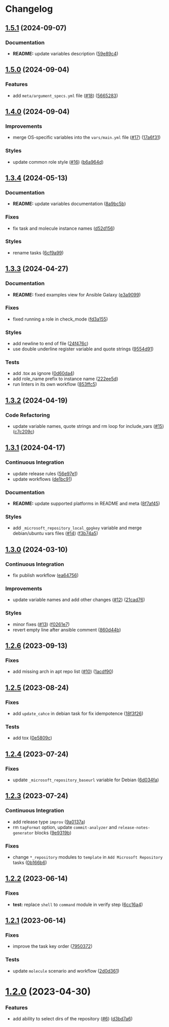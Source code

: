 # Changelog

## [1.5.1](https://github.com/antmelekhin/ansible-role-microsoft-repository/compare/v1.5.0...v1.5.1) (2024-09-07)


### Documentation

* **README:** update variables description ([59e89c4](https://github.com/antmelekhin/ansible-role-microsoft-repository/commit/59e89c4fa331b4c30d860cee935ccd1a185c119f))

## [1.5.0](https://github.com/antmelekhin/ansible-role-microsoft-repository/compare/v1.4.0...v1.5.0) (2024-09-04)


### Features

* add `meta/argument_specs.yml` file ([#18](https://github.com/antmelekhin/ansible-role-microsoft-repository/issues/18)) ([5665283](https://github.com/antmelekhin/ansible-role-microsoft-repository/commit/5665283482296cef068377a4c522143804fee083))

## [1.4.0](https://github.com/antmelekhin/ansible-role-microsoft-repository/compare/v1.3.4...v1.4.0) (2024-09-04)


### Improvements

* merge OS-specific variables into the `vars/main.yml` file ([#17](https://github.com/antmelekhin/ansible-role-microsoft-repository/issues/17)) ([17a6f31](https://github.com/antmelekhin/ansible-role-microsoft-repository/commit/17a6f31e2b63166e1f31329f94696a95d87ca1a1))


### Styles

* update common role style ([#16](https://github.com/antmelekhin/ansible-role-microsoft-repository/issues/16)) ([b6a964d](https://github.com/antmelekhin/ansible-role-microsoft-repository/commit/b6a964df04e60955fe0b2326270c2e5c0c5fb1c6))

## [1.3.4](https://github.com/antmelekhin/ansible-role-microsoft-repository/compare/v1.3.3...v1.3.4) (2024-05-13)


### Documentation

* **README:** update variables documentation ([8a9bc5b](https://github.com/antmelekhin/ansible-role-microsoft-repository/commit/8a9bc5b69cec33f154f95d3638c2305308ed4aa0))


### Fixes

* fix task and molecule instance names ([d52d156](https://github.com/antmelekhin/ansible-role-microsoft-repository/commit/d52d156a1852b4181f85a3012d60abf9b51997d8))


### Styles

* rename tasks ([6cf9a99](https://github.com/antmelekhin/ansible-role-microsoft-repository/commit/6cf9a99331135450c97d59646dac49f3edb098d0))

## [1.3.3](https://github.com/antmelekhin/ansible-role-microsoft-repository/compare/v1.3.2...v1.3.3) (2024-04-27)


### Documentation

* **README:** fixed examples view for Ansible Galaxy ([e3a9099](https://github.com/antmelekhin/ansible-role-microsoft-repository/commit/e3a9099de2d08a53eb6684ce49dfe89b3eb36c48))


### Fixes

* fixed running a role in check_mode ([fd3a155](https://github.com/antmelekhin/ansible-role-microsoft-repository/commit/fd3a155671542e570048cbd4350c9ca9e44ec24a))


### Styles

* add newline to end of file ([24f476c](https://github.com/antmelekhin/ansible-role-microsoft-repository/commit/24f476c1dcb90470402127021cfd6a988a75980d))
* use double underline register variable and quote strings ([9554d91](https://github.com/antmelekhin/ansible-role-microsoft-repository/commit/9554d91b12eb8f1873664744ace086b5eda3ceba))


### Tests

* add .tox as ignore ([0d60da4](https://github.com/antmelekhin/ansible-role-microsoft-repository/commit/0d60da46a5d91e84baa0d69088c0f786b45e1903))
* add role_name prefix to instance name ([222ee5d](https://github.com/antmelekhin/ansible-role-microsoft-repository/commit/222ee5d8885f979d6da7a29acf4287323d50b0b7))
* run linters in its own workflow ([853ffc5](https://github.com/antmelekhin/ansible-role-microsoft-repository/commit/853ffc5586d0fab6434ba5831dc1764700d2bdf4))

## [1.3.2](https://github.com/antmelekhin/ansible-role-microsoft-repository/compare/v1.3.1...v1.3.2) (2024-04-19)


### Code Refactoring

* update variable names, quote strings and rm loop for include_vars ([#15](https://github.com/antmelekhin/ansible-role-microsoft-repository/issues/15)) ([c7c209c](https://github.com/antmelekhin/ansible-role-microsoft-repository/commit/c7c209c0f6c14acf05a3939f8646ebfb995f3531))

## [1.3.1](https://github.com/antmelekhin/ansible-role-microsoft-repository/compare/v1.3.0...v1.3.1) (2024-04-17)


### Continuous Integration

* update release rules ([56e97e1](https://github.com/antmelekhin/ansible-role-microsoft-repository/commit/56e97e148bdae2caabffa153a2175bfc9ba52157))
* update workflows ([de1bc91](https://github.com/antmelekhin/ansible-role-microsoft-repository/commit/de1bc910f730b4d881f706ffe798ba03473cd574))


### Documentation

* **README:** update supported platforms in README and meta ([8f7af45](https://github.com/antmelekhin/ansible-role-microsoft-repository/commit/8f7af4590f2048aa37478d88571d284434a3f593))


### Styles

* add `_microsoft_repository_local_gpgkey` variable and merge debian/ubuntu vars files ([#14](https://github.com/antmelekhin/ansible-role-microsoft-repository/issues/14)) ([f3b74a5](https://github.com/antmelekhin/ansible-role-microsoft-repository/commit/f3b74a5a55a19ede48e50a27362dc4515dad2034))

## [1.3.0](https://github.com/antmelekhin/ansible-role-microsoft-repository/compare/v1.2.6...v1.3.0) (2024-03-10)


### Continuous Integration

* fix publish workflow ([ea64756](https://github.com/antmelekhin/ansible-role-microsoft-repository/commit/ea64756c19d98cc82f3470ac7d5b501f6609cf87))


### Improvements

* update variable names and add other changes ([#12](https://github.com/antmelekhin/ansible-role-microsoft-repository/issues/12)) ([21cad76](https://github.com/antmelekhin/ansible-role-microsoft-repository/commit/21cad7680b4dab1417df6beed10a6ccb3ca0a8c4))


### Styles

* minor fixes ([#13](https://github.com/antmelekhin/ansible-role-microsoft-repository/issues/13)) ([f0261e7](https://github.com/antmelekhin/ansible-role-microsoft-repository/commit/f0261e7d50e3b97ff862825e38fbec485cb8472c))
* revert empty line after ansible comment ([860d44b](https://github.com/antmelekhin/ansible-role-microsoft-repository/commit/860d44b4fd72d36e74df11694798f56c249ae3a6))

## [1.2.6](https://github.com/antmelekhin/ansible-role-microsoft-repository/compare/v1.2.5...v1.2.6) (2023-09-13)


### Fixes

* add missing arch in apt repo list ([#10](https://github.com/antmelekhin/ansible-role-microsoft-repository/issues/10)) ([1acdf90](https://github.com/antmelekhin/ansible-role-microsoft-repository/commit/1acdf903a7f56d102643336f77857997c7b739e0))

## [1.2.5](https://github.com/antmelekhin/ansible-role-microsoft-repository/compare/v1.2.4...v1.2.5) (2023-08-24)

### Fixes

* add `update_cahce` in debian task for fix idempotence ([18f3f26](https://github.com/antmelekhin/ansible-role-microsoft-repository/commit/18f3f26829469f8bf1d4e9ff4c779f426f53ee62))

### Tests

* add tox ([0e5809c](https://github.com/antmelekhin/ansible-role-microsoft-repository/commit/0e5809c7d70aabadbd35518d041ada2b79d9bbce))

## [1.2.4](https://github.com/antmelekhin/ansible-role-microsoft-repository/compare/v1.2.3...v1.2.4) (2023-07-24)

### Fixes

* update `_microsoft_repository_baseurl` variable for Debian ([6d034fa](https://github.com/antmelekhin/ansible-role-microsoft-repository/commit/6d034faec7914eacb11e8ec176657f1bb03e13aa))

## [1.2.3](https://github.com/antmelekhin/ansible-role-microsoft-repository/compare/v1.2.2...v1.2.3) (2023-07-24)

### Continuous Integration

* add release type `improv` ([9a0137a](https://github.com/antmelekhin/ansible-role-microsoft-repository/commit/9a0137a55fe71081d2d87c518a3e59c7669aa59c))
* rm `tagFormat` option, update `commit-analyzer` and `release-notes-generator` blocks ([9e9319b](https://github.com/antmelekhin/ansible-role-microsoft-repository/commit/9e9319bc96486ccb6ce3d4e7d54205adafd45a01))

### Fixes

* change `*_repository` modules to `template` in `Add Microsoft Repository` tasks ([0b166b6](https://github.com/antmelekhin/ansible-role-microsoft-repository/commit/0b166b6a782e09aa3686985398cb34ea45fee047))

## [1.2.2](https://github.com/antmelekhin/ansible-role-microsoft-repository/compare/1.2.1...1.2.2) (2023-06-14)

### Fixes

* **test:** replace `shell` to `command` module in verify step ([6cc16a4](https://github.com/antmelekhin/ansible-role-microsoft-repository/commit/6cc16a425c6c8822b1d8c5d362c60a140f924532))

## [1.2.1](https://github.com/antmelekhin/ansible-role-microsoft-repository/compare/v1.2.0...1.2.1) (2023-06-14)

### Fixes

* improve the task key order ([7950372](https://github.com/antmelekhin/ansible-role-microsoft-repository/commit/79503723f9d59f26c5eb5e8d1769c2432ce10f42))

### Tests

* update `molecule` scenario and workflow ([2d0d361](https://github.com/antmelekhin/ansible-role-microsoft-repository/commit/2d0d3613092305b2af21bb98a999caa58f13a7a9))

# [1.2.0](https://github.com/antmelekhin/ansible-role-microsoft-repository/compare/v1.1.1...v1.2.0) (2023-04-30)

### Features

* add ability to select dirs of the repository ([#6](https://github.com/antmelekhin/ansible-role-microsoft-repository/issues/6)) ([d3bd7a6](https://github.com/antmelekhin/ansible-role-microsoft-repository/commit/d3bd7a6d5d8156bd14a0be97d04e72f8f7bdb9b2))
